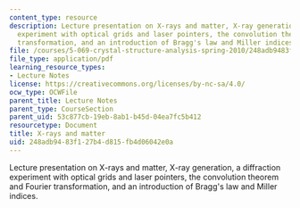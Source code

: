 ```yaml
---
content_type: resource
description: Lecture presentation on X-rays and matter, X-ray generation, a diffraction
  experiment with optical grids and laser pointers, the convolution theorem and Fourier
  transformation, and an introduction of Bragg's law and Miller indices.
file: /courses/5-069-crystal-structure-analysis-spring-2010/248adb9483f127b4d815fb4d06042e0a_diffrac_handout1.pdf
file_type: application/pdf
learning_resource_types:
- Lecture Notes
license: https://creativecommons.org/licenses/by-nc-sa/4.0/
ocw_type: OCWFile
parent_title: Lecture Notes
parent_type: CourseSection
parent_uid: 53c877cb-19eb-8ab1-b45d-04ea7fc5b412
resourcetype: Document
title: X-rays and matter
uid: 248adb94-83f1-27b4-d815-fb4d06042e0a
---
```

Lecture presentation on X-rays and matter, X-ray generation, a diffraction experiment with optical grids and laser pointers, the convolution theorem and Fourier transformation, and an introduction of Bragg's law and Miller indices.